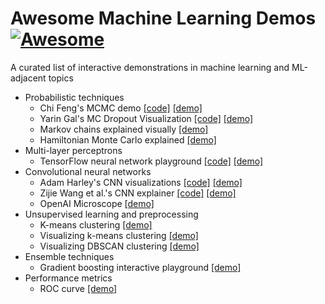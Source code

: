 # Awesome Machine Learning Demos [![Awesome](https://awesome.re/badge.svg)](https://awesome.re)

A curated list of interactive demonstrations in machine learning and ML-adjacent topics

- Probabilistic techniques
  - Chi Feng's MCMC demo [[code]](https://github.com/chi-feng/mcmc-demo) [[demo]](https://chi-feng.github.io/mcmc-demo/app.html)
  - Yarin Gal's MC Dropout Visualization [[code]](https://github.com/yaringal/DropoutUncertaintyDemos) [[demo]](https://www.cs.ox.ac.uk/people/yarin.gal/website/blog_3d801aa532c1ce.html)
  - Markov chains explained visually [[demo]](https://setosa.io/ev/markov-chains/)
  - Hamiltonian Monte Carlo explained [[demo]](https://arogozhnikov.github.io/2016/12/19/markov_chain_monte_carlo.html)
- Multi-layer perceptrons
  - TensorFlow neural network playground [[code]](https://github.com/tensorflow/playground) [[demo]](https://playground.tensorflow.org/)
- Convolutional neural networks
  - Adam Harley's CNN visualizations [[code]](https://github.com/aharley/nn_vis) [[demo]](https://adamharley.com/nn_vis/)
  - Zijie Wang et al.'s CNN explainer [[code]](https://github.com/poloclub/cnn-explainer) [[demo]](https://poloclub.github.io/cnn-explainer/)
  - OpenAI Microscope [[demo]](https://microscope.openai.com/models)
- Unsupervised learning and preprocessing
  - K-means clustering [[demo]](https://www.naftaliharris.com/blog/visualizing-k-means-clustering/)
  - Visualizing k-means clustering [[demo]](https://www.naftaliharris.com/blog/visualizing-k-means-clustering/)
  - Visualizing DBSCAN clustering [[demo]](https://www.naftaliharris.com/blog/visualizing-dbscan-clustering/)
- Ensemble techniques
  - Gradient boosting interactive playground [[demo]](http://arogozhnikov.github.io/2016/07/05/gradient_boosting_playground.html)
- Performance metrics
  - ROC curve [[demo]](http://arogozhnikov.github.io/RocCurve.html)
